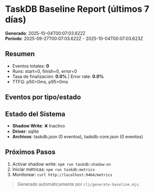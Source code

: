 # TaskDB Baseline Report (últimos 7 días)

**Generado**: 2025-10-04T00:07:03.622Z  
**Período**: 2025-09-27T00:07:03.622Z - 2025-10-04T00:07:03.623Z

## Resumen
- Eventos totales: **0**
- Runs: start=0, finish=0, error=0
- Tasa de finalización: **0.0%** | Error rate: **0.0%**
- TTFQ: p50=0ms, p95=0ms

## Eventos por tipo/estado


## Estado del Sistema
- **Shadow Write**: ❌ Inactivo
- **Driver**: sqlite
- **Archivos**: taskdb.json (0 eventos), taskdb-core.json (0 eventos)

## Próximos Pasos
1. Activar shadow write: `npm run taskdb:shadow:on`
2. Iniciar métricas: `npm run taskdb:metrics`
3. Monitorear: `curl http://localhost:9464/metrics`

> Generado automáticamente por `cli/generate-baseline.mjs`.
